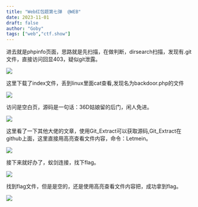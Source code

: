 ```yaml
---
title: "Web红包题第七弹  @WEB"
date: 2023-11-01
draft: false
author: "Goby"
tags: ["web","ctf.show"]
---
```


 进去就是phpinfo页面，思路就是先扫描，在做判断，dirsearch扫描，发现有.git文件，直接访问回显403，疑似git泄露。

![](/ctf.show/81/1.webp)

这里下载了index文件，丢到linux里面cat查看,发现名为backdoor.php的文件

![](/ctf.show/81/2.webp)

访问是空白页，源码是一句话：36D姑娘留的后门，闲人免进。

![](/ctf.show/81/3.webp)

这里看了一下其他大佬的文章，使用Git_Extract可以获取源码,Git_Extract在github上面，这里直接用高亮查看文件内容，命令：Letmein。

![](/ctf.show/81/4.webp)

接下来就好办了，蚁剑连接，找下flag。

![](/ctf.show/81/5.webp)

找到flag文件，但是是空的，还是使用高亮查看文件内容把，成功拿到flag。

![](/ctf.show/81/6.webp)